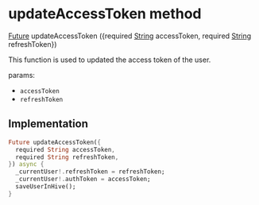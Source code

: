 


# updateAccessToken method








[Future](https://api.flutter.dev/flutter/dart-async/Future-class.html) updateAccessToken
(\{required [String](https://api.flutter.dev/flutter/dart-core/String-class.html) accessToken, required [String](https://api.flutter.dev/flutter/dart-core/String-class.html) refreshToken})





<p>This function is used to updated the access token of the user.</p>
<p>params:</p>
<ul>
<li><code>accessToken</code></li>
<li><code>refreshToken</code></li>
</ul>



## Implementation

```dart
Future updateAccessToken({
  required String accessToken,
  required String refreshToken,
}) async {
  _currentUser!.refreshToken = refreshToken;
  _currentUser!.authToken = accessToken;
  saveUserInHive();
}
```







